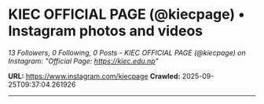 # KIEC OFFICIAL PAGE (@kiecpage) • Instagram photos and videos

*13 Followers, 0 Following, 0 Posts - KIEC OFFICIAL PAGE (@kiecpage) on Instagram: "Official Page: https://kiec.edu.np"*

**URL:** https://www.instagram.com/kiecpage
**Crawled:** 2025-09-25T09:37:04.261926

---

